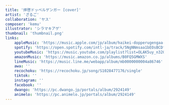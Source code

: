 ```yaml
---
title: '拝啓ドッペルゲンガー [cover]'
artist: 'ざるご'
collaboration: 'ヤス'
composer: 'kemu'
illustrator: 'シラマキアゲ'
thumbnail: 'thumbnail.png'
links:
    appleMusic: 'https://music.apple.com/jp/album/haikei-dopperugengaa-cover-single/1837833815'
    spotify: 'https://open.spotify.com/intl-ja/track/5NgNNmsaa1bEOsBCDfJxaL'
    youtubeMusic: 'https://music.youtube.com/playlist?list=OLAK5uy_n320VjQ-u8ilkq03DKUf3K5Owm7j2lyoI'
    amazonMusic: 'https://music.amazon.co.jp/albums/B0FQ5GMWXS'
    lineMusic: 'https://music.line.me/webapp/album/mb0000000004a86746'
    awa: ''
    recochoku: 'https://recochoku.jp/song/S1028477176/single'
    tiktok: ''
    instagram: ''
    facebook: ''
    dwango: 'https://pc.dwango.jp/portals/album/2924149'
    animelo: 'https://pc.animelo.jp/portals/album/2924149'
---
```

